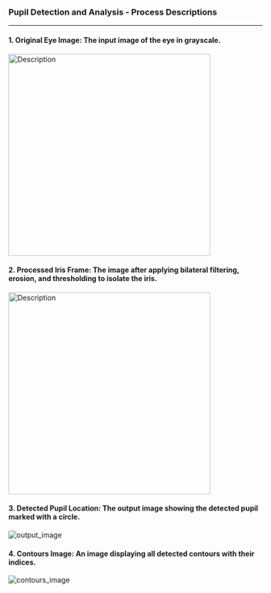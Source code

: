 ### Pupil Detection and Analysis - Process Descriptions
--------------------------------------------------
#### 1. Original Eye Image: The input image of the eye in grayscale.
<img src="https://github.com/user-attachments/assets/a827e92e-3120-4e53-8385-2b399c1f2ddd" alt="Description" width="400">

#### 2. Processed Iris Frame: The image after applying bilateral filtering, erosion, and thresholding to isolate the iris.
<img src="https://github.com/user-attachments/assets/f9caa905-96c4-4854-868a-3aa5bcf8c5aa" alt="Description" width="400">

#### 3. Detected Pupil Location: The output image showing the detected pupil marked with a circle.
![output_image](https://github.com/user-attachments/assets/713ac1ad-1628-4937-93d7-d16abf43ea0b)

#### 4. Contours Image: An image displaying all detected contours with their indices.
![contours_image](https://github.com/user-attachments/assets/16f2261d-820c-4872-926a-55ff70ed4642)
